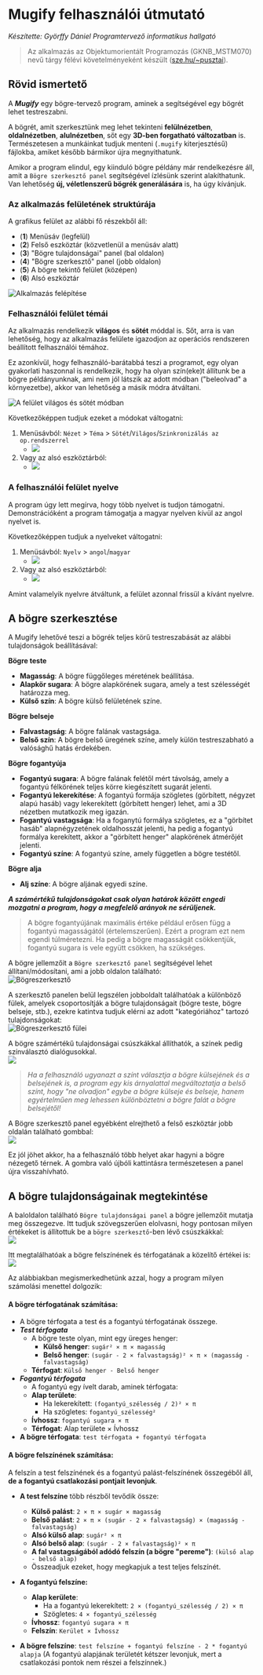 # Mugify felhasználói útmutató

*Készítette: Györffy Dániel Programtervező informatikus hallgató*

> Az alkalmazás az Objektumorientált Programozás (GKNB_MSTM070) nevű tárgy félévi követelményeként készült ([sze.hu/~pusztai](http://www.sze.hu/~pusztai/)).

## Rövid ismertető

A ***Mugify*** egy bögre-tervező program, aminek a segítségével egy bögrét lehet testreszabni.

A bögrét, amit szerkesztünk meg lehet tekinteni **felülnézetben**, **oldalnézetben**, **alulnézetben**, sőt
egy **3D-ben forgatható változatban** is. Természetesen a munkáinkat tudjuk menteni (`.mugify` kiterjesztésű) fájlokba,
amiket később bármikor újra megnyithatunk.

Amikor a program elindul, egy kiinduló bögre példány már rendelkezésre áll, amit a `Bögre szerkesztő panel` segítségével
ízlésünk szerint alakíthatunk. Van lehetőség **új, véletlenszerű bögrék generálására** is, ha úgy kívánjuk.


### Az alkalmazás felületének struktúrája

A grafikus felület az alábbi fő részekből áll:
* (**1**) Menüsáv (legfelül)
* (**2**) Felső eszköztár (közvetlenül a menüsáv alatt)
* (**3**) "Bögre tulajdonságai" panel (bal oldalon) 
* (**4**) "Bögre szerkesztő" panel (jobb oldalon)
* (**5**) A bögre tekintő felület (középen) 
* (**6**) Alsó eszköztár

![Alkalmazás felépítése](img/app_structure.png)

### Felhasználói felület témái

Az alkalmazás rendelkezik **világos** és **sötét** móddal is. Sőt, arra is van lehetőség, hogy az alkalmazás felülete
igazodjon az operációs rendszeren beállított felhasználói témához.

Ez azonkívül, hogy felhasználó-barátabbá teszi a programot, egy olyan gyakorlati haszonnal is rendelkezik, hogy ha 
olyan szín(eke)t állítunk be a bögre példányunknak, ami nem jól látszik az adott módban ("beleolvad" a környezetbe), akkor van lehetőség a másik módra átváltani.

![A felület világos és sötét módban](img/ui_themes.png)

Következőképpen tudjuk ezeket a módokat váltogatni:
1. Menüsávból: `Nézet` > `Téma` > `Sötét`/`Világos`/`Szinkronizálás az op.rendszerrel`
    - ![](img/ui_themes_menubar.png)
2. Vagy az alsó eszköztárból:
    - ![](img/ui_themes_bottombar.png)

### A felhasználói felület nyelve

A program úgy lett megírva, hogy több nyelvet is tudjon támogatni.
Demonstrációként a program támogatja a magyar nyelven kívül az angol nyelvet is.

Következőképpen tudjuk a nyelveket váltogatni:
1. Menüsávból: `Nyelv` > `angol`/`magyar`
    - ![](img/lang_menubar.png)
2. Vagy az alsó eszköztárból:
    - ![](img/lang_bottombar.png)

Amint valamelyik nyelvre átváltunk, a felület azonnal frissül a kívánt nyelvre.


## A bögre szerkesztése

A Mugify lehetővé teszi a bögrék teljes körű testreszabását az alábbi tulajdonságok beállításával:

**Bögre teste**
- **Magasság**: A bögre függőleges méretének beállítása.
- **Alapkör sugara**: A bögre alapkörének sugara, amely a test szélességét határozza meg.
- **Külső szín**: A bögre külső felületének színe.

**Bögre belseje**
- **Falvastagság**: A bögre falának vastagsága.
- **Belső szín**: A bögre belső üregének színe, amely külön testreszabható a valósághű hatás érdekében.

**Bögre fogantyúja**
- **Fogantyú sugara**: A bögre falának felétől mért távolság, amely a fogantyú félkörének teljes körre kiegészített sugarát jelenti.
- **Fogantyú lekerekítése**: A fogantyú formája szögletes (görbített, négyzet alapú hasáb) vagy lekerekített (görbített henger) lehet, ami a 3D nézetben mutatkozik meg igazán.
- **Fogantyú vastagsága**: Ha a foganytú formálya szögletes, ez a "görbítet hasáb" alapnégyzetének oldalhosszát jelenti, ha pedig a fogantyú formálya kerekített, akkor a "görbített henger" alapkörének átmérőjét jelenti.
- **Fogantyú színe**: A fogantyú színe, amely független a bögre testétől.

**Bögre alja**
- **Alj színe**: A bögre aljának egyedi színe.

_**A számértékű tulajdonságokat csak olyan határok között engedi mozgatni a program, hogy a megfelelő arányok ne sérüljenek.**_

> A bögre fogantyújának maximális értéke például erősen függ a fogantyú magasságától (értelemszerűen). Ezért
a program ezt nem egendi túlméretezni. Ha pedig a bögre magasságát csökkentjük, fogantyú sugara is vele együtt csökken, ha szükséges.

A bögre jellemzőit a `Bögre szerkesztő panel` segítségével lehet állítani/módosítani, ami a jobb oldalon található:  
![Bögreszerkesztő](img/mug_editor.png)

A szerkesztő panelen belül legszélen jobboldalt találhatóak a különböző fülek, amelyek csoportosítják a 
bögre tulajdonságait (bögre teste, bögre belseje, stb.), ezekre katintva tudjuk elérni az adott 
"kategóriához" tartozó tulajdonságokat:  
![Bögreszerkesztő fülei](img/mug_editor_tabs.png)

A bögre számértékű tulajdonságai csúszkákkal állíthatók, a színek pedig színválasztó dialógusokkal.  
![](img/color_picker.png)

> _Ha a felhasználó ugyanazt a színt választja a bögre külsejének és a belsejének is, a program
> egy kis árnyalattal megváltoztatja a belső színt, hogy "ne olvadjon" egybe a bögre külseje és belseje, hanem egyértelműen
> meg lehessen különböztetni a bögre falát a bögre belsejétől!_

A Bögre szerkesztő panel egyébként elrejthető a felső eszköztár jobb oldalán található gombbal:  
![](img/mug_editor_toggle.png)

Ez jól jöhet akkor, ha a felhasználó több helyet akar hagyni a bögre nézegető térnek. A gombra való újbóli kattintásra
természetesen a panel újra visszahívható.

## A bögre tulajdonságainak megtekintése
A baloldalon található `Bögre tulajdonságai panel` a bögre jellemzőit mutatja meg összegezve.
Itt tudjuk szövegszerűen elolvasni, hogy pontosan milyen értékeket is állítottuk be a `bögre szerkesztő`-ben
lévő csúszkákkal:  
![](img/mug_details.png)

Itt megtalálhatóak a bögre felszínének és térfogatának a közelítő értékei is:  
![](img/mug_surf_volume.png)

Az alábbiakban megismerkedhetünk azzal, hogy a program milyen számolási menettel dolgozik:
#### A bögre térfogatának számítása:
- A bögre térfogata a test és a fogantyú térfogatának összege.
- **_Test térfogata_**
  - A bögre teste olyan, mint egy üreges henger:
    - **Külső henger**: `sugár² × π × magasság`
    - **Belső henger**: `(sugár - 2 × falvastagság)² × π × (magasság - falvastagság)`
  - **Térfogat**: `Külső henger - Belső henger`
- **_Fogantyú térfogata_**
  - A fogantyú egy ívelt darab, aminek térfogata:
  - **Alap területe**:
     - Ha lekerekített: `(fogantyú_szélesség / 2)² × π`
     - Ha szögletes: `fogantyú_szélesség²`
  - **Ívhossz**: `fogantyú sugara × π`
  - **Térfogat**: Alap területe × Ívhossz
- **A bögre térfogata**: `test térfogata + fogantyú térfogata`

#### A bögre felszínének számítása:

A felszín a test felszínének és a fogantyú palást-felszínének összegéből áll, **de a fogantyú csatlakozási pontjait levonjuk**.

- **A test felszíne** több részből tevődik össze:
  - **Külső palást**: `2 × π × sugár × magasság`
  - **Belső palást**: `2 × π × (sugár - 2 × falvastagság) × (magasság - falvastagság)`
  - **Alsó külső alap**: `sugár² × π`
  - **Alsó belső alap**: `(sugár - 2 × falvastagság)² × π`
  - **A fal vastagságából adódó felszín (a bögre "pereme")**: `(külső alap - belső alap)`
  - Összeadjuk ezeket, hogy megkapjuk a test teljes felszínét.

- **A fogantyú felszíne:**
  - **Alap kerülete**:
     - Ha a fogantyú lekerekített: `2 × (fogantyú_szélesség / 2) × π`
     - Szögletes: `4 × fogantyú_szélesség`
  - **Ívhossz**: `fogantyú sugara × π`
  - **Felszín**: `Kerület × Ívhossz`
- **A bögre felszíne**: `test felszíne + fogantyú felszíne - 2 * fogantyú alapja`
  (A fogantyú alapjának területét kétszer levonjuk, mert a csatlakozási pontok nem részei a felszínnek.)

